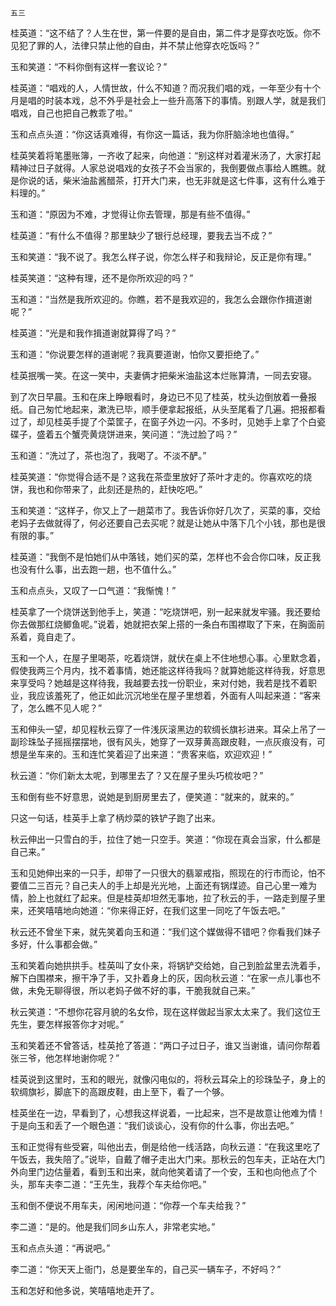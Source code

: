     五三 

   桂英道：“这不结了？人生在世，第一件要的是自由，第二件才是穿衣吃饭。你不见犯了罪的人，法律只禁止他的自由，并不禁止他穿衣吃饭吗？”

   玉和笑道：“不料你倒有这样一套议论？”

   桂英道：“唱戏的人，人情世故，什么不知道？而况我们唱的戏，一年至少有十个月是唱的时装本戏，总不外乎是社会上一些升高落下的事情。别跟人学，就是我们唱戏，自己也把自己教乖了啦。”

   玉和点点头道：“你这话真难得，有你这一篇话，我为你肝脑涂地也值得。”

   桂英笑着将笔墨账簿，一齐收了起来，向他道：“别这样对着灌米汤了，大家打起精神过日子就得。人家总说唱戏的女孩子不会当家的，我倒要做点事给人瞧瞧。就是你说的话，柴米油盐酱醋茶，打开大门来，也无非就是这七件事，这有什么难于料理的。”

   玉和道：“原因为不难，才觉得让你去管理，那是有些不值得。”

   桂英道：“有什么不值得？那里缺少了银行总经理，要我去当不成？”

   玉和笑道：“我不说了。我怎么样子说，你怎么样子和我辩论，反正是你有理。”

   桂英笑道：“这种有理，还不是你所欢迎的吗？”

   玉和道：“当然是我所欢迎的。你瞧，若不是我欢迎的，我怎么会跟你作揖道谢呢？”

   桂英道：“光是和我作揖道谢就算得了吗？”

   玉和道：“你说要怎样的道谢呢？我真要道谢，怕你又要拒绝了。”

   桂英抿嘴一笑。在这一笑中，夫妻俩才把柴米油盐这本烂账算清，一同去安寝。

   到了次日早晨。玉和在床上睁眼看时，身边已不见了桂英，枕头边倒放着一叠报纸。自己匆忙地起来，漱洗已毕，顺手便拿起报纸，从头至尾看了几遍。把报都看过了，却见桂英手提了个菜筐子，在窗子外边一闪。不多时，见她手上拿了个白瓷碟子，盛着五个蟹壳黄烧饼进来，笑问道：“洗过脸了吗？”

   玉和道：“洗过了，茶也泡了，我喝了。不淡不酽。”

   桂英笑道：“你觉得合适不是？这我在茶壶里放好了茶叶才走的。你喜欢吃的烧饼，我也和你带来了，此刻还是热的，赶快吃吧。”

   玉和笑道：“这样子，你又上了一趟菜市了。我告诉你好几次了，买菜的事，交给老妈子去做就得了，何必还要自己去买呢？就是让她从中落下几个小钱，那也是很有限的事。”

   桂英道：“我倒不是怕她们从中落钱，她们买的菜，怎样也不会合你口味，反正我也没有什么事，出去跑一趟，也不值什么。”

   玉和点点头，又叹了一口气道：“我惭愧！”

   桂英拿了一个烧饼送到他手上，笑道：“吃烧饼吧，别一起来就发牢骚。我还要给你去做那红烧鲫鱼呢。”说着，她就把衣架上搭的一条白布围襟取了下来，在胸面前系着，竟自走了。

   玉和一个人，在屋子里喝茶，吃着烧饼，就伏在桌上不住地想心事。心里默念着，假使我两三个月内，找不着事情，她还能这样待我吗？就算她能这样待我，好意思来享受吗？她越是这样待我，我越要去找一份职业，来对付她，我若是找不着职业，我应该羞死了，他正如此沉沉地坐在屋子里想着，外面有人叫起来道：“客来了，怎么瞧不见人呢？”

   玉和伸头一望，却见程秋云穿了一件浅灰滚黑边的软绸长旗衫进来。耳朵上吊了一副珍珠坠子摇摇摆摆地，很有风头，她穿了一双芽黄高跟皮鞋，一点灰痕没有，可想是坐车来的。玉和连忙笑着迎了出来道：“贵客来临，欢迎欢迎！”

   秋云道：“你们新太太呢，到哪里去了？又在屋子里头巧梳妆吧？”

   玉和倒有些不好意思，说她是到厨房里去了，便笑道：“就来的，就来的。”

   只这一句话，桂英手上拿了柄炒菜的铁铲子跑了出来。

   秋云伸出一只雪白的手，拉住了她一只空手。笑道：“你现在真会当家，什么都是自己来。”

   玉和见她伸出来的一只手，却带了一只很大的翡翠戒指，照现在的行市而论，怕不要值二三百元？自己夫人的手上却是光光地，上面还有锅煤迹。自己心里一难为情，脸上也就红了起来。但是桂英却坦然无事地，拉了秋云的手，一路走到屋子里来，还笑嘻嘻地向她道：“你来得正好，在我们这里一同吃了午饭去吧。”

   秋云还不曾坐下来，就先笑着向玉和道：“我们这个媒做得不错吧？你看我们妹子多好，什么事都会做。”

   玉和笑着向她拱拱手。桂英叫了女仆来，将锅铲交给她，自己到脸盆里去洗着手，解下白围襟来，擦干净了手，又扑着身上的灰，因向秋云道：“在家一点儿事也不做，未免无聊得很，所以老妈子做不好的事，干脆我就自己来。”

   秋云笑道：“不想你花容月貌的名女伶，现在这样做起当家太太来了。我们这位王先生，要怎样报答你才对呢。”

   玉和笑着还不曾答话，桂英抢了答道：“两口子过日子，谁又当谢谁，请问你帮着张三爷，他怎样地谢你呢？”

   桂英说到这里时，玉和的眼光，就像闪电似的，将秋云耳朵上的珍珠坠子，身上的软绸旗衫，脚底下的高跟皮鞋，由上至下，看了一个够。

   桂英坐在一边，早看到了，心想我这样说着，一比起来，岂不是故意让他难为情！于是向玉和丢了一个眼色道：“我们谈谈心，没有你的什么事，你出去吧。”

   玉和正觉得有些受窘，叫他出去，倒是给他一线活路，向秋云道：“在我这里吃了午饭去，我失陪了。”说毕，自戴了帽子走出大门来。那秋云的包车夫，正站在大门外向里门边估量着，看到玉和出来，就向他笑着请了一个安，玉和也向他点了个头，那车夫李二道：“王先生，我荐个车夫给你吧。”

   玉和倒不便说不用车夫，闲闲地问道：“你荐一个车夫给我？”

   李二道：“是的。他是我们同乡山东人，非常老实地。”

   玉和点点头道：“再说吧。”

   李二道：“你天天上衙门，总是要坐车的，自己买一辆车子，不好吗？”

   玉和怎好和他多说，笑嘻嘻地走开了。


